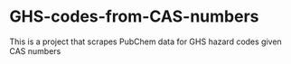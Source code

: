 # GHS-codes-from-CAS-numbers
This is a project that scrapes PubChem data for GHS hazard codes given CAS numbers
